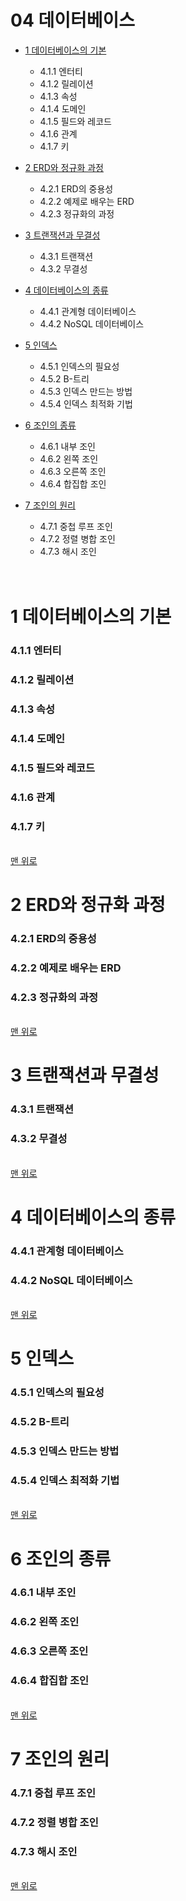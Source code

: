 # 04 데이터베이스


* [1 데이터베이스의 기본](#1-데이터베이스의-기본)
  * 4.1.1 엔터티
  * 4.1.2 릴레이션
  * 4.1.3 속성
  * 4.1.4 도메인
  * 4.1.5 필드와 레코드
  * 4.1.6 관계
  * 4.1.7 키


* [2 ERD와 정규화 과정](#2-ERD와-정규화-과정)
  * 4.2.1 ERD의 중용성
  * 4.2.2 예제로 배우는 ERD
  * 4.2.3 정규화의 과정

* [3 트랜잭션과 무결성](#3-트랜잭션과-무결성)
  * 4.3.1 트랜잭션
  * 4.3.2 무결성
  
* [4 데이터베이스의 종류](#4-데이터베이스의-종류)
  * 4.4.1 관계형 데이터베이스
  * 4.4.2 NoSQL 데이터베이스

* [5 인덱스](#5-인덱스)
  * 4.5.1 인덱스의 필요성
  * 4.5.2 B-트리
  * 4.5.3 인덱스 만드는 방법
  * 4.5.4 인덱스 최적화 기법
  
* [6 조인의 종류](#6-조인의-종류)
  * 4.6.1 내부 조인
  * 4.6.2 왼쪽 조인
  * 4.6.3 오른쪽 조인
  * 4.6.4 합집합 조인

* [7 조인의 원리](#7-조인의-원리)
  * 4.7.1 중첩 루프 조인
  * 4.7.2 정렬 병합 조인
  * 4.7.3 해시 조인
  
  <br>
  <br>
 
 

# 1 데이터베이스의 기본
### 4.1.1 엔터티
### 4.1.2 릴레이션
### 4.1.3 속성
### 4.1.4 도메인
### 4.1.5 필드와 레코드
### 4.1.6 관계
### 4.1.7 키
<br>[맨 위로](#04-데이터베이스)


# 2 ERD와 정규화 과정
### 4.2.1 ERD의 중용성
### 4.2.2 예제로 배우는 ERD
### 4.2.3 정규화의 과정
<br>[맨 위로](#04-데이터베이스)

# 3 트랜잭션과 무결성
### 4.3.1 트랜잭션
### 4.3.2 무결성
<br>[맨 위로](#04-데이터베이스)

# 4 데이터베이스의 종류
### 4.4.1 관계형 데이터베이스
### 4.4.2 NoSQL 데이터베이스
<br>[맨 위로](#04-데이터베이스)

# 5 인덱스
### 4.5.1 인덱스의 필요성
### 4.5.2 B-트리
### 4.5.3 인덱스 만드는 방법
### 4.5.4 인덱스 최적화 기법
<br>[맨 위로](#04-데이터베이스)

# 6 조인의 종류
### 4.6.1 내부 조인
### 4.6.2 왼쪽 조인
### 4.6.3 오른쪽 조인
### 4.6.4 합집합 조인
<br>[맨 위로](#04-데이터베이스)

# 7 조인의 원리
### 4.7.1 중첩 루프 조인
### 4.7.2 정렬 병합 조인
### 4.7.3 해시 조인  
<br>[맨 위로](#04-데이터베이스)  
  
  
  
  
